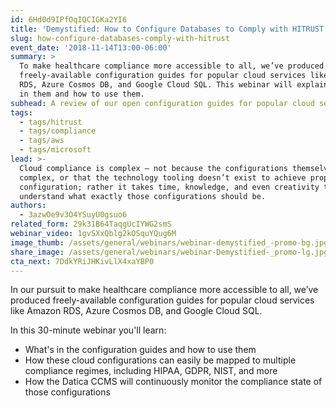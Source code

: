 ```yaml
---
id: 6Hd0d9IPfOqIQCIGKa2YI6
title: 'Demystified: How to Configure Databases to Comply with HITRUST'
slug: how-configure-databases-comply-with-hitrust
event_date: '2018-11-14T13:00-06:00'
summary: >
  To make healthcare compliance more accessible to all, we’ve produced
  freely-available configuration guides for popular cloud services like Amazon
  RDS, Azure Cosmos DB, and Google Cloud SQL. This webinar will explain what's
  in them and how to use them.
subhead: A review of our open configuration guides for popular cloud services
tags:
  - tags/hitrust
  - tags/compliance
  - tags/aws
  - tags/microsoft
lead: >-
  Cloud compliance is complex — not because the configurations themselves are
  complex, or that the technology tooling doesn’t exist to achieve proper
  configuration; rather it takes time, knowledge, and even creativity to
  understand what exactly those configurations should be.
authors:
  - 3azwOe9v3O4YSuyU0gsuo6
related_form: 29k31B64TaqgUcIYWG2smS
webinar_video: 1gvSXxQblg2kOSquYQug6M
image_thumb: /assets/general/webinars/webinar-demystified_-promo-bg.jpg
share_image: /assets/general/webinars/webinar-Demystified-_promo-lg.jpg
cta_next: 7DdkYRiJHKivLlX4xaYBP0
---
```


In our pursuit to make healthcare compliance more accessible to all, we’ve produced freely-available configuration guides for popular cloud services like Amazon RDS, Azure Cosmos DB, and Google Cloud SQL.

In this 30-minute webinar you'll learn:

* What's in the configuration guides and how to use them
* How these cloud configurations can easily be mapped to multiple compliance regimes, including HIPAA, GDPR, NIST, and more
* How the Datica CCMS will continuously monitor the compliance state of those configurations
  